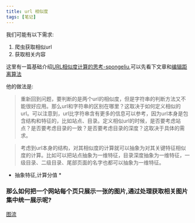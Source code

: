 ```yaml
---
title: url 相似度
tags: [笔记]
---
```


我们可能有以下需求:

1. 爬虫获取相似url
2. 获取相关内容


这里有一篇基础介绍[URL相似度计算的思考-spongeliu](http://www.spongeliu.com/399.html),可以先看下文章和[编辑距离算法](https://en.wikipedia.org/wiki/Levenshtein_Distance)

他的做法是:

> 重新回到问题，要判断的是两个url的相似度，但是字符串的判断方法又不能很好应用。那么url和字符串的区别在哪里？这取决于如何定义相似的url。可以注意到，url比字符串含有更多的信息可以参考，因为url本身是包含结构和特征的，比如站点、目录。定义相似url的时候，是否要考虑站点？是否要考虑目录的一致？是否要考虑目录的深度？这取决于具体的需求。

> 考虑到url本身的结构，对其相似度的计算就可以抽象为对其关键特征相似度的计算。比如可以把站点抽象为一维特征，目录深度抽象为一维特征，一级目录、二级目录、尾部页面的名字也都可以抽象为一维特征。

* 抽象特征,计算分值 *


### 那么如何把一个网站每个页只展示一张的图片,通过处理获取相关图片集中统一展示呢?

[图流](http://photo-masonry.aacc.in/)

